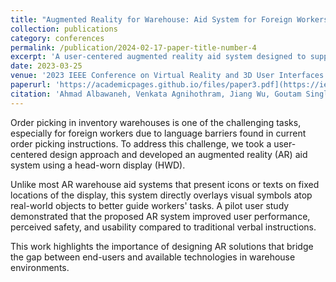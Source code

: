 ```yaml
---
title: "Augmented Reality for Warehouse: Aid System for Foreign Workers"
collection: publications
category: conferences
permalink: /publication/2024-02-17-paper-title-number-4
excerpt: 'A user-centered augmented reality aid system designed to support foreign warehouse workers by overlaying intuitive visual symbols directly on real-world objects, improving performance, safety, and usability compared to verbal instructions.'
date: 2023-03-25
venue: '2023 IEEE Conference on Virtual Reality and 3D User Interfaces Abstracts and Workshops (VRW)'
paperurl: 'https://academicpages.github.io/files/paper3.pdf](https://ieeexplore.ieee.org/document/10108591'
citation: 'Ahmad Albawaneh, Venkata Agnihothram, Jiang Wu, Goutam Singla, and Hyungil Kim. (2023). <i>Augmented Reality for Warehouse: Aid System for Foreign Workers</i>. In <i>2023 IEEE Conference on Virtual Reality and 3D User Interfaces Abstracts and Workshops (VRW)</i>, pp. 432–433. IEEE.'
---
```


Order picking in inventory warehouses is one of the challenging tasks, especially for foreign workers due to language barriers found in current order picking instructions. To address this challenge, we took a user-centered design approach and developed an augmented reality (AR) aid system using a head-worn display (HWD). 

Unlike most AR warehouse aid systems that present icons or texts on fixed locations of the display, this system directly overlays visual symbols atop real-world objects to better guide workers' tasks. A pilot user study demonstrated that the proposed AR system improved user performance, perceived safety, and usability compared to traditional verbal instructions.

This work highlights the importance of designing AR solutions that bridge the gap between end-users and available technologies in warehouse environments.
